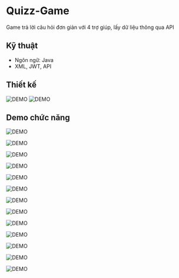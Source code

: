 # Quizz-Game
  Game trả lời câu hỏi đơn giản với 4 trợ giúp, lấy dữ liệu thông qua API
## Kỹ thuật
- Ngôn ngữ: Java
- XML, JWT, API
## Thiết kế
![DEMO](/app/src/main/res/drawable-v24/1.png)
![DEMO](/app/src/main/res/drawable-v24/19.png)
## Demo chức năng
![DEMO](/app/src/main/res/drawable-v24/2.jpg)

![DEMO](/app/src/main/res/drawable-v24/3.jpg)

![DEMO](/app/src/main/res/drawable-v24/4.jpg)

![DEMO](/app/src/main/res/drawable-v24/5.jpg)

![DEMO](/app/src/main/res/drawable-v24/6.jpg)

![DEMO](/app/src/main/res/drawable-v24/7.jpg)

![DEMO](/app/src/main/res/drawable-v24/8.jpg)

![DEMO](/app/src/main/res/drawable-v24/9.jpg)

![DEMO](/app/src/main/res/drawable-v24/10.jpg)

![DEMO](/app/src/main/res/drawable-v24/11.jpg)

![DEMO](/app/src/main/res/drawable-v24/12.jpg)

![DEMO](/app/src/main/res/drawable-v24/13.jpg)

![DEMO](/app/src/main/res/drawable-v24/14.jpg)

